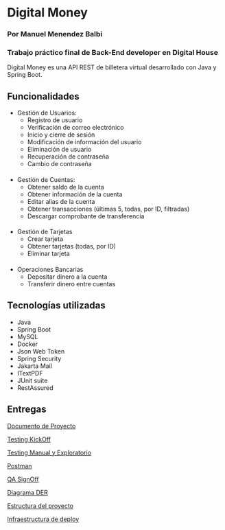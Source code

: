 # Digital Money
### Por Manuel Menendez Balbi
### Trabajo práctico final de Back-End developer en Digital House

Digital Money es una API REST de billetera virtual desarrollado con Java y Spring Boot. 

## Funcionalidades
- Gestión de Usuarios:
  - Registro de usuario
  - Verificación de correo electrónico
  - Inicio y cierre de sesión
  - Modificación de información del usuario
  - Eliminación de usuario
  - Recuperación de contraseña
  - Cambio de contraseña
####
- Gestión de Cuentas:
  - Obtener saldo de la cuenta
  - Obtener información de la cuenta
  - Editar alias de la cuenta
  - Obtener transacciones (últimas 5, todas, por ID, filtradas)
  - Descargar comprobante de transferencia
####
- Gestión de Tarjetas
  - Crear tarjeta
  - Obtener tarjetas (todas, por ID)
  - Eliminar tarjeta
####
- Operaciones Bancarias
  - Depositar dinero a la cuenta
  - Transferir dinero entre cuentas

## Tecnologías utilizadas
- Java
- Spring Boot
- MySQL
- Docker
- Json Web Token
- Spring Security
- Jakarta Mail
- ITextPDF
- JUnit suite
- RestAssured

## Entregas
[Documento de Proyecto](https://docs.google.com/document/d/1dcuflmFWRhxqL2Ky9dvQrsfVolIpEuPxmdwTunYgyag/edit?usp=sharing)

[Testing KickOff](https://docs.google.com/document/d/1p6tRElJlRmB5o6CKrI6365Js6vguE-AMoFJ73-_FUoA/edit?usp=sharing)

[Testing Manual y Exploratorio](https://docs.google.com/spreadsheets/d/1OOeZa6nTI_Wz8TpTH7H6v_mjII3dMuL1fl_e86Dpj-U/edit?usp=sharing)

[Postman](https://interstellar-zodiac-77972.postman.co/workspace/digital-money~d13bf40c-a911-4c2a-beb8-8e19075d0d0c/collection/29096456-b99e1391-d8ac-451d-bd4a-44099abcca0e?action=share&creator=29096456)

[QA SignOff](https://docs.google.com/document/d/1GwXxrdoLspEN3ayh8yTTXNIgkhUtyFW6Uaz7vIuXECI/edit?usp=sharing)

[Diagrama DER](https://drive.google.com/file/d/1P2Wf7bQVBUEaBO3UH-NGmWIjY39kpkbZ/view?usp=sharing)

[Estructura del proyecto](https://drive.google.com/file/d/1W2L8rvbEgH1whnVOD-ltTdJ5onZVlGk4/view?usp=sharing)

[Infraestructura de deploy](https://drive.google.com/file/d/1BwI-6NnsYM5N53iM595RWl_cWUZfyZqk/view?usp=sharing)